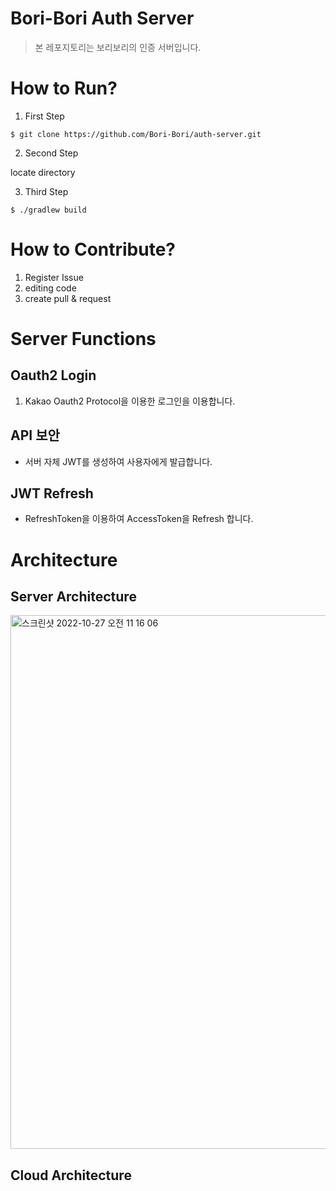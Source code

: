 # Bori-Bori Auth Server

> 본 레포지토리는 보리보리의 인증 서버입니다.

# How to Run?

1. First Step

```shell
$ git clone https://github.com/Bori-Bori/auth-server.git
```

2. Second Step

locate directory

3. Third Step

```shell
$ ./gradlew build
```

# How to Contribute?

1. Register Issue
2. editing code
3. create pull & request

# Server Functions

## Oauth2 Login

1. Kakao Oauth2 Protocol을 이용한 로그인을 이용합니다.

## API 보안

* 서버 자체 JWT를 생성하여 사용자에게 발급합니다.

## JWT Refresh

* RefreshToken을 이용하여 AccessToken을 Refresh 합니다.

# Architecture

## Server Architecture
<img width="854" alt="스크린샷 2022-10-27 오전 11 16 06" src="https://user-images.githubusercontent.com/79268661/198176140-6aa8060e-77b6-492f-90a2-d46f42bb5129.png">


## Cloud Architecture
